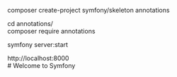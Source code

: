 composer create-project symfony/skeleton annotations  

cd annotations/  
composer require annotations  

symfony server:start  

http://localhost:8000  
    # Welcome to Symfony